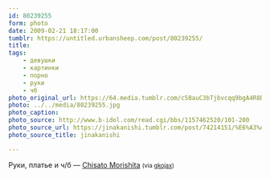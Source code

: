 ```yaml
---
id: 80239255
form: photo
date: 2009-02-21 18:17:00
tumblr: https://untitled.urbansheep.com/post/80239255/
title:
tags:
    - девушки
    - картинки
    - порно
    - руки
    - чб
photo_original_url: https://64.media.tumblr.com/c58auC3bTjbvcqq9bgA4R8Ddo1_500.jpg
photo: ../../media/80239255.jpg
photo_caption:
photo_source: http://www.b-idol.com/read.cgi/bbs/1157462520/101-200
photo_source_url: https://jinakanishi.tumblr.com/post/74214151/%E6%A3%AE%E4%B8%8B%E5%8D%83%E9%87%8Cchisato-morishita
photo_source_title: jinakanishi

---
```


<p>Руки, платье и ч/б — <a href="http://www.b-idol.com/read.cgi/bbs/1157462520/101-200">Chisato Morishita</a> <small>(via <a href="http://gkojax.tumblr.com/post/80054302">gkojax</a>)</small></p>
